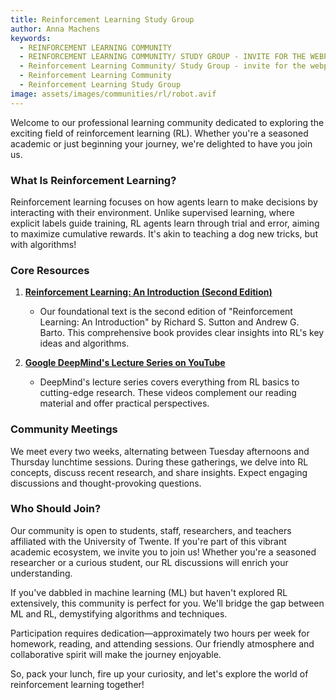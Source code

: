 ```yaml
---
title: Reinforcement Learning Study Group
author: Anna Machens
keywords:
  - REINFORCEMENT LEARNING COMMUNITY
  - REINFORCEMENT LEARNING COMMUNITY/ STUDY GROUP - INVITE FOR THE WEBPAGE CALENDAR
  - Reinforcement Learning Community/ Study Group - invite for the webpage calendar
  - Reinforcement Learning Community
  - Reinforcement Learning Study Group
image: assets/images/communities/rl/robot.avif
---
```


Welcome to our professional learning community dedicated to exploring the exciting field of reinforcement learning (RL). Whether you're a seasoned academic or just beginning your journey, we're delighted to have you join us.

### What Is Reinforcement Learning?

Reinforcement learning focuses on how agents learn to make decisions by interacting with their environment. Unlike supervised learning, where explicit labels guide training, RL agents learn through trial and error, aiming to maximize cumulative rewards. It's akin to teaching a dog new tricks, but with algorithms!

### Core Resources

1. [**Reinforcement Learning: An Introduction (Second Edition)**][book]
   - Our foundational text is the second edition of "Reinforcement Learning: An Introduction" by Richard S. Sutton and Andrew G. Barto. This comprehensive book provides clear insights into RL's key ideas and algorithms.


2. [**Google DeepMind's Lecture Series on YouTube**][videos]
   - DeepMind's lecture series covers everything from RL basics to cutting-edge research. These videos complement our reading material and offer practical perspectives.

### Community Meetings

We meet every two weeks, alternating between Tuesday afternoons and Thursday lunchtime sessions. During these gatherings, we delve into RL concepts, discuss recent research, and share insights. Expect engaging discussions and thought-provoking questions.

### Who Should Join?

Our community is open to students, staff, researchers, and teachers affiliated with the University of Twente. If you're part of this vibrant academic ecosystem, we invite you to join us! Whether you're a seasoned researcher or a curious student, our RL discussions will enrich your understanding.

If you've dabbled in machine learning (ML) but haven't explored RL extensively, this community is perfect for you. We'll bridge the gap between ML and RL, demystifying algorithms and techniques.

Participation requires dedication—approximately two hours per week for homework, reading, and attending sessions. Our friendly atmosphere and collaborative spirit will make the journey enjoyable.

So, pack your lunch, fire up your curiosity, and let's explore the world of reinforcement learning together!

[book]: https://web.stanford.edu/class/psych209/Readings/SuttonBartoIPRLBook2ndEd.pdf
[videos]: https://www.youtube.com/playlist?list=PLqYmG7hTraZCRwoyGxvQkqVrZgDQi4m-5